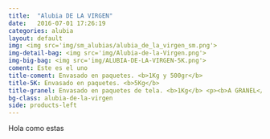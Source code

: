 ```yaml
---
title:  "Alubia DE LA VIRGEN"
date:   2016-07-01 17:26:19
categories: alubia
layout: default
img: <img src='img/sm_alubias/alubia_de_la_virgen_sm.png'>
img-detail-bag: <img src='img/Alubia-de-la-Virgen.png'>
img-big-bag: <img src='img/ALUBIA-DE-LA-VIRGEN-5K.png'>
coment: Este es el uno
title-coment: Envasado en paquetes. <b>1Kg y 500gr</b>
title-5K: Envasado en paquetes. <b>5Kg</b>
title-granel: Envasado en paquetes de tela. <b>1Kg</b> <p><b>A GRANEL</b><br> Envasado en sacos de <b>10Kg, 25Kg</b> 
bg-class: alubia-de-la-virgen
side: products-left
---
```


Hola como estas